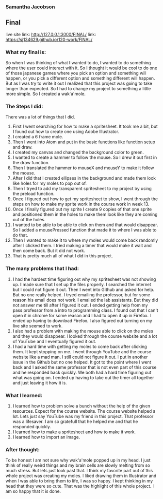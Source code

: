 ### Samantha Jacobson

## Final
 live site link: http://127.0.0.1:3000/FINAL/
 link: https://sj134629.github.io/120-work/FINAL/

 ### What my final is:
 So when I was thinking of what I wanted to do, I wanted to do something where the user could interact with it. So I thought it would be cool to do one of those japanese games where you pick an option and something will happen, or you pick a different option and something different will happen. But as I was try to write it out I realized that this project was going to take longer than expected. So I had to change my project to something a little more simple. So I created a wak'a'mole.

 ### The Steps I did:
 There was a lot of things that I did.
 1. First I went searching for how to make a spritesheet. It took me a bit, but I found out how to create one using Adobe Illustrator.
 2. I created a 6 frame mole.
 3. Then I went into Atom and put in the basic functions like function setup and draw.
 4. I created my canvas and changed the background color to green.
 5. I wanted to create a hammer to follow the mouse. So I drew it out first in the draw function.
 6. Then I translated the hammer to mouseX and mouseY to make it follow the mouse.
 7. After I did that I created ellipses in the background and made them look like holes for my moles to pop out of.
 8. Then I tryed to add my transparent spritesheet to my project by using the preload function.
 9. Once I figured out how to get my spritesheet to show, I went through the steps on how to make my sprite work in the course work in week 13.
 10. Once I finally figured out my sprite I create 9 copies of that one sprite and positioned them in the holes to make them look like they are coming out of the holes.
 11. I wanted to be able to be able to click on them and that would disappear. So I added a mousePressed function that made it to where I was able to do that.
 12. Then I wanted to make it to where my moles would come back randomly after I clicked them. I tried making a timer that would make it wait and then come back. But it did not work.
 13. That is pretty much all of what I did in this project.

 ### The many problems that I had:
 1. I had the hardest time figuring out why my spritesheet was not showing up. I made sure that I set up the files properly. I searched the internet but I could not figure it out. Then I went into Github and asked for help. But no one really helped. I tryed emailing the professor, but for some reason his email does not work. I emailed the lab assistants. But they did not answer me till after I figured it out. I ended getting help from my pass professor from a intro to programming class. I found out that I can't open it in chrome for some reason and I had to open it up in Firefox. I ended up having to download Firefox. I also figured out turning on my live site seemed to work.
 2. I also had a problem with making the mouse able to click on the moles and they would disappear. I looked through the course website and a lot of YouTube and I eventually figured it out.
 3. I had a hard time with getting my moles to come back after clicking them. It kept stopping on me. I went through YouTube and the course website like a mad man. I still could not figure it out. I put in another issue in the Github but no one helped. It got to the point where I went back and I asked the same professor that is not even part of this course and he responded back quickly. We both had a hard time figuring out what was going on. I ended up having to take out the timer all together and just leaving it how it is.

 ### What I learned:
 1. I learned how to problem solve a bunch without the help of the given resources. Expect for the course website. The course website helped a lot. Lets just say YouTube was my friend in this project. That professor was a lifesaver. I am so gratefull that he helped me and that he responded quickly.
 2. I learned how to make a spritesheet and how to make it work.
 3. I learned how to import an image.

 ### After thought:
 To be honest I am not sure why wak'a'mole popped up in my head. I just think of really weird things and my brain cells are slowly melting from so much stress. But lets just look past that. I think my favorite part out of this whole project was creating my moles. I liked drawing them in Illustrator and when I was able to bring them to life, I was so happy. I kept thinking in my head that they were so cute. That was the highlight of this whole project. I am so happy that it is done.

